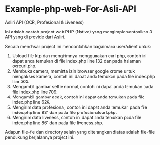 # Example-php-web-For-Asli-API
Asliri API (OCR, Profesional & Liveness)

Ini adalah contoh project web PHP (Native) yang mengimplementasikan 3 API yang di provide dari Asliri.

Secara mendasar project ini mencontohkan bagaimana user/client untuk:

1. Upload file ktp dan mengirimnya menggunakan curl php, contoh ini dapat anda temukan di file index.php line 132 dan pada halaman ocrcurl.php.
2. Membuka camera, meminta izin browser google crome untuk mengakses kamera, contoh ini dapat anda temukan pada file index.php line 565.
3. Mengambil gambar selfie normal, contoh ini dapat anda temukan pada file index.php line 709.
4. Mengambil gambar acak, contoh ini dapat anda temukan pada file index.php line 626.
5. Mengirim data profesional, contoh ini dapat anda temukan pada file index.php line 831 dan pada file profesionalcurl.php.
6. Mengirim data liveness, contoh ini dapat anda temukan pada file index.php line 861 dan pada file liveness.php.

Adapun file-fle dan directory selain yang diterangkan diatas adalah file-file pendukung berjalannya project ini.
